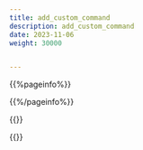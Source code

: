 ```yaml
---
title: add_custom_command
description: add_custom_command
date: 2023-11-06
weight: 30000


---
```

<style>
th, td {
  border: 1px solid rgb(190, 190, 190);
}
</style>
{{%pageinfo%}}

{{%/pageinfo%}}



{{<alert>}}



{{</alert>}}





